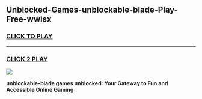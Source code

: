
## Unblocked-Games-unblockable-blade-Play-Free-wwisx
<h3>
<a href="https://premium76.site?title=unblockable-blade&ref=10A">CLICK TO PLAY</a></h3>
<hr>

<h3>
<a href="https://premium76.site?title=unblockable-blade&ref=10A">CLICK 2 PLAY</a>
  
</h3>

<a href="https://premium76.site?title=unblockable-blade&ref=10A"><img src="https://clearcache.store/games.png"></a>


**unblockable-blade games unblocked: Your Gateway to Fun and Accessible Online Gaming**
